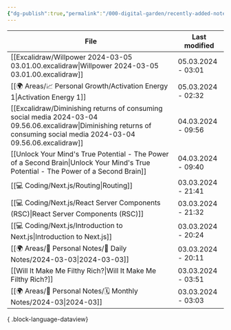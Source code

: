```yaml
---
{"dg-publish":true,"permalink":"/000-digital-garden/recently-added-notes/","dgPassFrontmatter":true,"noteIcon":"3","created":"2023-12-14T09:08:44.430+05:30","updated":"2023-12-14T09:12:52.432+05:30"}
---
```


| File                                                                                                                                                                         | Last modified      |
| ---------------------------------------------------------------------------------------------------------------------------------------------------------------------------- | ------------------ |
| [[Excalidraw/Willpower 2024-03-05 03.01.00.excalidraw\|Willpower 2024-03-05 03.01.00.excalidraw]]                                                                         | 05.03.2024 - 03:01 |
| [[🌍 Areas/📈 Personal Growth/Activation Energy 1\|Activation Energy 1]]                                                                                                  | 05.03.2024 - 02:32 |
| [[Excalidraw/Diminishing returns of consuming social media 2024-03-04 09.56.06.excalidraw\|Diminishing returns of consuming social media 2024-03-04 09.56.06.excalidraw]] | 04.03.2024 - 09:56 |
| [[Unlock Your Mind's True Potential - The Power of a Second Brain\|Unlock Your Mind's True Potential - The Power of a Second Brain]]                                      | 04.03.2024 - 09:40 |
| [[💻 Coding/Next.js/Routing\|Routing]]                                                                                                                                    | 03.03.2024 - 21:41 |
| [[💻 Coding/Next.js/React Server Components (RSC)\|React Server Components (RSC)]]                                                                                        | 03.03.2024 - 21:32 |
| [[💻 Coding/Next.js/Introduction to Next.js\|Introduction to Next.js]]                                                                                                    | 03.03.2024 - 20:24 |
| [[🌍 Areas/📧 Personal Notes/📓 Daily Notes/2024-03-03\|2024-03-03]]                                                                                                      | 03.03.2024 - 20:11 |
| [[Will It Make Me Filthy Rich?\|Will It Make Me Filthy Rich?]]                                                                                                            | 03.03.2024 - 03:51 |
| [[🌍 Areas/📧 Personal Notes/🗓 Monthly Notes/2024-03\|2024-03]]                                                                                                          | 03.03.2024 - 03:03 |

{ .block-language-dataview}